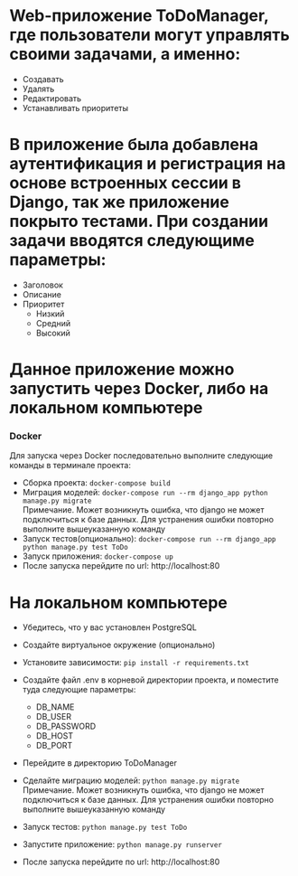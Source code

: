 # Web-приложение ToDoManager, где пользователи могут управлять своими задачами, а именно:
* Создавать
* Удалять 
* Редактировать 
* Устанавливать приоритеты  
# В приложение была добавлена аутентификация и регистрация на основе встроенных сессии в Django, так же приложение покрыто тестами. При создании задачи вводятся следующиме параметры:
* Заголовок
* Описание
* Приоритет
    * Низкий
    * Средний
    * Высокий

# Данное приложение можно запустить через Docker, либо на локальном компьютере

### Docker

Для запуска через Docker последовательно выполните следующие команды в терминале проекта:
* Сборка проекта: `docker-compose build`
* Миграция моделей: `docker-compose run --rm django_app python manage.py migrate`  
Примечание. Может возникнуть ошибка, что django не может подключиться к базе данных. Для устранения ошибки повторно выполните вышеуказанную команду
* Запуск тестов(опционально): `docker-compose run --rm django_app python manage.py test ToDo`
* Запуск приложения: `docker-compose up`
* После запуска перейдите по url: http://localhost:80


# На локальном компьютере
* Убедитесь, что у вас установлен PostgreSQL
* Создайте виртуальное окружение (опционально)
* Установите зависимости: `pip install -r requirements.txt`
* Создайте файл .env в корневой директории проекта, и поместите туда следующие параметры:
    * DB_NAME
    * DB_USER
    * DB_PASSWORD
    * DB_HOST
    * DB_PORT

* Перейдите в директорию ToDoManager
* Сделайте миграцию моделей: `python manage.py migrate`  
Примечание. Может возникнуть ошибка, что django не может подключиться к базе данных. Для устранения ошибки повторно выполните вышеуказанную команду
* Запуск тестов: `python manage.py test ToDo`
* Запустите приложение: `python manage.py runserver`
* После запуска перейдите по url: http://localhost:80
